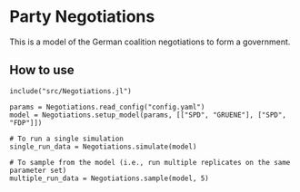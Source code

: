 # Party Negotiations

This is a model of the German coalition negotiations to form a government.


## How to use

```{julia}
include("src/Negotiations.jl")

params = Negotiations.read_config("config.yaml")
model = Negotiations.setup_model(params, [["SPD", "GRUENE"], ["SPD", "FDP"]])

# To run a single simulation
single_run_data = Negotiations.simulate(model)

# To sample from the model (i.e., run multiple replicates on the same parameter set)
multiple_run_data = Negotiations.sample(model, 5)
```

